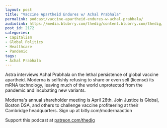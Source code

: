 ```yaml
---
layout: post
title: "Vaccine Apartheid Endures w/ Achal Prabhala"
permalink: podcast/vaccine-apartheid-endures-w-achal-prabhala/
audiolink: https://media.blubrry.com/thedig/content.blubrry.com/thedig/The_Dig-EP_350-Prabhala.mp3
post_id: 2172
categories: 
- Capitalism
- Global Politics
- Healthcare
- Pandemic
tags: 
- Achal Prabhala
---
```


Astra interviews Achal Prabhala on the lethal persistence of global vaccine apartheid. Moderna is selfishly refusing to share or even sell (license) its mRNA technology, leaving much of the world unprotected from the pandemic and incubating new variants.

Moderna's annual shareholder meeting is April 28th. Join Justice is Global, Boston DSA, and others to challenge vaccine profiteering at their Cambridge headquarters. Sign up at bitly.com/modernaaction

Support this podcast at [patreon.com/thedig](http://www.patreon.com/TheDig) 